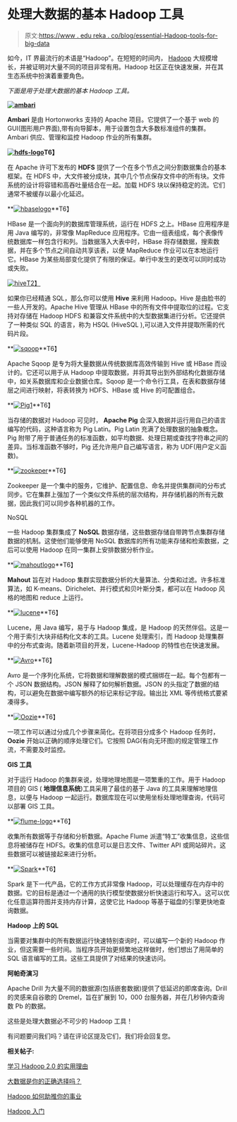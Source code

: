 # 处理大数据的基本 Hadoop 工具

> 原文:[https://www . edu reka . co/blog/essential-Hadoop-tools-for-big-data](https://www.edureka.co/blog/essential-hadoop-tools-for-big-data)

如今，IT 界最流行的术语是“Hadoop”。在短短的时间内， [Hadoop](https://www.edureka.co/blog/business-applications-of-hadoop/) 大规模增长，并被证明对大量不同的项目非常有用。Hadoop 社区正在快速发展，并在其生态系统中扮演着重要角色。

*下面是用于处理大数据的基本 Hadoop 工具。*

**[![ambari](../Images/e8deb364cd175fe1a93acc54c874a141.png) ](https://www.edureka.co/blog/wp-content/uploads/2014/01/ambari.jpg)** 

**Ambari** 是由 Hortonworks 支持的 Apache 项目。它提供了一个基于 web 的 GUI(图形用户界面),带有向导脚本，用于设置包含大多数标准组件的集群。Ambari 供应、管理和监控 Hadoop 作业的所有集群。

**[![hdfs-logo](../Images/d97ee19c7da7b3de8c1c230d0d62b3eb.png)](https://www.edureka.co/blog/wp-content/uploads/2014/01/hdfs-logo.jpg)T6】**

在 Apache 许可下发布的 **HDFS** 提供了一个在多个节点之间分割数据集合的基本框架。在 HDFS 中，大文件被分成块，其中几个节点保存文件中的所有块。文件系统的设计将容错和高吞吐量结合在一起。加载 HDFS 块以保持稳定的流。它们通常不被缓存以最小化延迟。

**[![hbaselogo](../Images/e2603d3a35385ee0b899640063ec97b6.png)](https://www.edureka.co/blog/wp-content/uploads/2014/01/hbaselogo.jpg)**T6】

HBase 是一个面向列的数据库管理系统，运行在 HDFS 之上。HBase 应用程序是用 Java 编写的，非常像 MapReduce 应用程序。它由一组表组成，每个表像传统数据库一样包含行和列。当数据落入大表中时，HBase 将存储数据，搜索数据，并在多个节点之间自动共享该表，以便 MapReduce 作业可以在本地运行它。HBase 为某些局部变化提供了有限的保证。单行中发生的更改可以同时成功或失败。

[![hive](../Images/e58187febff094e891593b57c0766881.png)T2】](https://www.edureka.co/blog/wp-content/uploads/2014/01/hive.png)

如果你已经精通 SQL，那么你可以使用 **Hive** 来利用 Hadoop。Hive 是由脸书的一些人开发的。Apache Hive 管理从 HBase 中的所有文件中提取位的过程。它支持对存储在 Hadoop HDFS 和兼容文件系统中的大型数据集进行分析。它还提供了一种类似 SQL 的语言，称为 HSQL (HiveSQL ),可以进入文件并提取所需的代码片段。

**[![sqoop](../Images/9030d539093d8e6ad5e0083cfa36368a.png)](https://www.edureka.co/blog/wp-content/uploads/2014/01/sqoop.jpg)**T6】

Apache Sqoop 是专为将大量数据从传统数据库高效传输到 Hive 或 HBase 而设计的。它还可以用于从 Hadoop 中提取数据，并将其导出到外部结构化数据存储中，如关系数据库和企业数据仓库。Sqoop 是一个命令行工具，在表和数据存储层之间进行映射，将表转换为 HDFS、HBase 或 Hive 的可配置组合。

**[![Pig1](../Images/0476ea48f3fd8daae2a3df50d9e36d87.png)](https://www.edureka.co/blog/wp-content/uploads/2014/01/Pig1.png)**T6】

当存储的数据对 Hadoop 可见时， **Apache Pig** 会深入数据并运行用自己的语言编写的代码，这种语言称为 Pig Latin。Pig Latin 充满了处理数据的抽象概念。Pig 附带了用于普通任务的标准函数，如平均数据、处理日期或查找字符串之间的差异。当标准函数不够时，Pig 还允许用户自己编写语言，称为 UDF(用户定义函数)。

**[![zookeper](../Images/1e44ea58b80210e4cd9eb05226e269a5.png)](https://www.edureka.co/blog/wp-content/uploads/2014/01/zookeper.jpg)**T6】

Zookeeper 是一个集中的服务，它维护、配置信息、命名并提供集群间的分布式同步。它在集群上强加了一个类似文件系统的层次结构，并存储机器的所有元数据，因此我们可以同步各种机器的工作。

NoSQL

一些 Hadoop 集群集成了 **NoSQL** 数据存储，这些数据存储自带跨节点集群存储数据的机制。这使他们能够使用 NoSQL 数据库的所有功能来存储和检索数据，之后可以使用 Hadoop 在同一集群上安排数据分析作业。

**[![mahoutlogo](../Images/fb1401fb8a2ba45a0f8dbc9a8b6cd5bc.png)](https://www.edureka.co/blog/wp-content/uploads/2014/01/mahoutlogo.jpg)**T6】

**Mahout** 旨在对 Hadoop 集群实现数据分析的大量算法、分类和过滤。许多标准算法，如 K-means、Dirichelet、并行模式和贝叶斯分类，都可以在 Hadoop 风格的地图和 reduce 上运行。

**[![lucene](../Images/5f99796fb6257806a8d57fd7b517f783.png)](https://www.edureka.co/blog/wp-content/uploads/2014/01/lucene.jpg)**T6】

Lucene，用 Java 编写，易于与 Hadoop 集成，是 Hadoop 的天然伴侣。这是一个用于索引大块非结构化文本的工具。Lucene 处理索引，而 Hadoop 处理集群中的分布式查询。随着新项目的开发，Lucene-Hadoop 的特性也在快速发展。

**[![Avro](../Images/e5c97746b76b9aac8b377e2c921a9b60.png)](https://www.edureka.co/blog/wp-content/uploads/2014/01/Avro.jpg)**T6】

Avro 是一个序列化系统，它将数据和理解数据的模式捆绑在一起。每个包都有一个 JSON 数据结构。JSON 解释了如何解析数据。JSON 的头指定了数据的结构，可以避免在数据中编写额外的标记来标记字段。输出比 XML 等传统格式要紧凑得多。

**[![Oozie](../Images/71d2d9153289d17b9265b590b40cd032.png)](https://www.edureka.co/blog/wp-content/uploads/2014/01/Oozie.jpg)**T6】

一项工作可以通过分成几个步骤来简化。在将项目分成多个 Hadoop 任务时， **Oozie** 开始以正确的顺序处理它们。它按照 DAG(有向无环图)的规定管理工作流，不需要及时监控。

**GIS 工具**

对于运行 Hadoop 的集群来说，处理地理地图是一项繁重的工作。用于 Hadoop 项目的 GIS ( **地理信息系统**)工具采用了最佳的基于 Java 的工具来理解地理信息，以便与 Hadoop 一起运行。数据库现在可以使用坐标处理地理查询，代码可以部署 GIS 工具。

**[![flume-logo](../Images/e090132b9447b8629cac6c390b8afdba.png)](https://www.edureka.co/blog/wp-content/uploads/2014/01/flume-logo.png)**T6】

收集所有数据等于存储和分析数据。Apache Flume 派遣“特工”收集信息，这些信息将被储存在 HDFS。收集的信息可以是日志文件、Twitter API 或网站碎片。这些数据可以被链接起来进行分析。

**[![Spark](../Images/d0b57162af77c1fcb8c3770de6c815a2.png)](https://www.edureka.co/blog/wp-content/uploads/2014/01/Spark.jpg)**T6】

Spark 是下一代产品，它的工作方式非常像 Hadoop，可以处理缓存在内存中的数据。它的目标是通过一个通用的执行模型使数据分析快速运行和写入。这可以优化任意运算符图并支持内存计算，这使它比 Hadoop 等基于磁盘的引擎更快地查询数据。

**Hadoop 上的 SQL**

当需要对集群中的所有数据运行快速特别查询时，可以编写一个新的 Hadoop 作业，但这需要一些时间。当程序员开始更频繁地这样做时，他们想出了用简单的 SQL 语言编写的工具。这些工具提供了对结果的快速访问。

**阿帕奇演习**

Apache Drill 为大量不同的数据源(包括嵌套数据)提供了低延迟的即席查询。Drill 的灵感来自谷歌的 Dremel，旨在扩展到 10，000 台服务器，并在几秒钟内查询数 Pb 的数据。

这些是处理大数据必不可少的 Hadoop 工具！

有问题要问我们吗？请在评论区提及它们，我们将会回复您。

**相关帖子:**

[学习 Hadoop 2.0 的实用理由](https://www.edureka.co/blog/4-practical-reasons-to-upgrade-to-hadoop-2 "4 Practical Reasons to Learn Hadoop 2.0")

[大数据是你的正确选择吗？](https://www.edureka.co/blog/is-big-data-the-right-move/ "Is Big Data the Right Move for You")

[Hadoop 如何助推你的事业](https://www.edureka.co/blog/5-reasons-to-learn-hadoop "5 Reasons to Learn Hadoop")

[Hadoop 入门](https://www.edureka.co/big-data-and-hadoop)